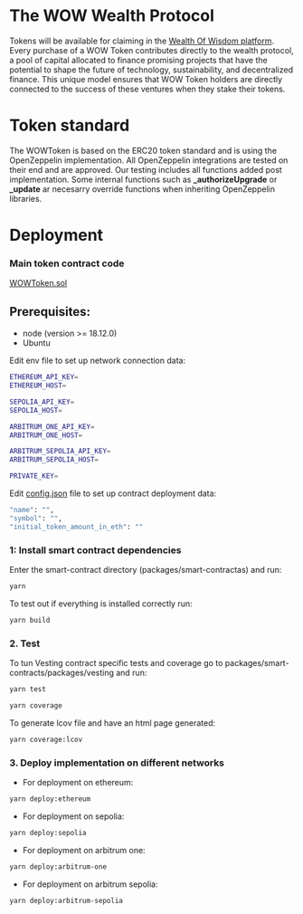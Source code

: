 # The WOW Wealth Protocol
Tokens will be available for claiming in the [Wealth Of Wisdom platform](https://wealthofwisdom.io/wow-token/). 
Every purchase of a WOW Token contributes directly to the wealth protocol, a pool of capital allocated to finance promising projects that have the potential to shape the future of technology, sustainability, and decentralized finance. This unique model ensures that WOW Token holders are directly connected to the success of these ventures when they stake their tokens.

# Token standard
The WOWToken is based on the ERC20 token standard and is using the OpenZeppelin implementation. All OpenZeppelin integrations are tested on their end and are approved. Our testing includes all functions added post implementation. Some internal functions such as **_authorizeUpgrade** or **_update** ar necesarry override functions when inheriting OpenZeppelin libraries.

# Deployment
### Main token contract code
[WOWToken.sol](packages/smart-contracts/packages/token/contracts/WOWToken.sol)

## Prerequisites:
- node  (version >= 18.12.0)
- Ubuntu

Edit env file to set up network connection data:
```bash
ETHEREUM_API_KEY=
ETHEREUM_HOST=

SEPOLIA_API_KEY=
SEPOLIA_HOST=

ARBITRUM_ONE_API_KEY=
ARBITRUM_ONE_HOST=

ARBITRUM_SEPOLIA_API_KEY=
ARBITRUM_SEPOLIA_HOST=

PRIVATE_KEY=
```

Edit [config.json](packages/smart-contracts/packages/token/scripts/data/config.json) file to set up contract deployment data:

```bash
"name": "",
"symbol": "",
"initial_token_amount_in_eth": ""
```

### 1: Install smart contract dependencies
Enter the smart-contract directory (packages/smart-contractas) and run:
```bash
yarn
```
To test out if everything is installed correctly run:
```bash
yarn build
```

### 2. Test
To tun Vesting contract specific tests and coverage go to packages/smart-contracts/packages/vesting and run:
```bash
yarn test
```

```bash
yarn coverage
```

To generate lcov file and have an html page generated:
```bash
yarn coverage:lcov
```

### 3. Deploy implementation on different networks
- For deployment on ethereum:
```bash
yarn deploy:ethereum
```

- For deployment on sepolia:
```bash
yarn deploy:sepolia
```

- For deployment on arbitrum one:
```bash
yarn deploy:arbitrum-one
```

- For deployment on arbitrum sepolia:
```bash
yarn deploy:arbitrum-sepolia
```

